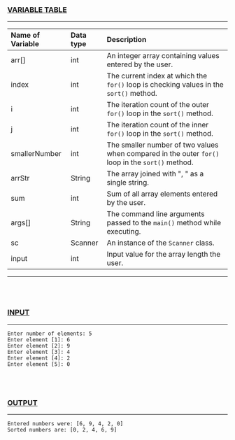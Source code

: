 ### <u>VARIABLE TABLE</u>
---
| Name of Variable | Data type | Description
|:---              |:---       |:---
|arr[]             |int        |An integer array containing values entered by the user.
|index             |int        |The current index at which the `for()` loop is checking values in the `sort()` method.
|i                 |int        |The iteration count of the outer `for()` loop in the `sort()` method.
|j                 |int        |The iteration count of the inner `for()` loop in the `sort()` method.
|smallerNumber     |int        |The smaller number of two values when compared in the outer `for()` loop in the `sort()` method.
|arrStr            |String     |The array joined with ", " as a single string.
|sum               |int        |Sum of all array elements entered by the user.
|args[]            |String     |The command line arguments passed to the `main()` method while executing.
|sc                |Scanner    |An instance of the `Scanner` class.
|input             |int        |Input value for the array length the user.
---
<br></br>
### <u>INPUT</u>
---
```
Enter number of elements: 5
Enter element [1]: 6
Enter element [2]: 9
Enter element [3]: 4
Enter element [4]: 2
Enter element [5]: 0
```
<br></br>
### <u>OUTPUT</u>
---
```
Entered numbers were: [6, 9, 4, 2, 0]
Sorted numbers are: [0, 2, 4, 6, 9]
```